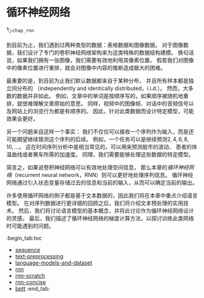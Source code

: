 # 循环神经网络
:label:`chap_rnn`

到目前为止，我们遇到过两种类型的数据：表格数据和图像数据。
对于图像数据，我们设计了专门的卷积神经网络架构来为这类特殊的数据结构建模。
换句话说，如果我们拥有一张图像，我们需要有效地利用其像素位置，
假若我们对图像中的像素位置进行重排，就会对图像中内容的推断造成极大的困难。

最重要的是，到目前为止我们默认数据都来自于某种分布，
并且所有样本都是独立同分布的
（independently and identically distributed，i.i.d.）。
然而，大多数的数据并非如此。
例如，文章中的单词是按顺序写的，如果顺序被随机地重排，就很难理解文章原始的意思。
同样，视频中的图像帧、对话中的音频信号以及网站上的浏览行为都是有顺序的。
因此，针对此类数据而设计特定模型，可能效果会更好。

另一个问题来自这样一个事实：
我们不仅仅可以接收一个序列作为输入，而是还可能期望继续猜测这个序列的后续。
例如，一个任务可以是继续预测$2, 4, 6, 8, 10, \ldots$。
这在时间序列分析中是相当常见的，可以用来预测股市的波动、
患者的体温曲线或者赛车所需的加速度。
同理，我们需要能够处理这些数据的特定模型。

简言之，如果说卷积神经网络可以有效地处理空间信息，
那么本章的*循环神经网络*（recurrent neural network，RNN）则可以更好地处理序列信息。
循环神经网络通过引入状态变量存储过去的信息和当前的输入，从而可以确定当前的输出。

许多使用循环网络的例子都是基于文本数据的，因此我们将在本章中重点介绍语言模型。
在对序列数据进行更详细的回顾之后，我们将介绍文本预处理的实用技术。
然后，我们将讨论语言模型的基本概念，并将此讨论作为循环神经网络设计的灵感。
最后，我们描述了循环神经网络的梯度计算方法，以探讨训练此类网络时可能遇到的问题。

:begin_tab:toc
 - [sequence](sequence.ipynb)
 - [text-preprocessing](text-preprocessing.ipynb)
 - [language-models-and-dataset](language-models-and-dataset.ipynb)
 - [rnn](rnn.ipynb)
 - [rnn-scratch](rnn-scratch.ipynb)
 - [rnn-concise](rnn-concise.ipynb)
 - [bptt](bptt.ipynb)
:end_tab:

